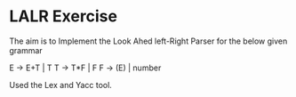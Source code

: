 # LALR Exercise
The aim is to Implement the Look Ahed left-Right Parser for the below given grammar

E → E+T | T
T → T*F | F
F → (E) | number

Used the Lex and Yacc tool. 
